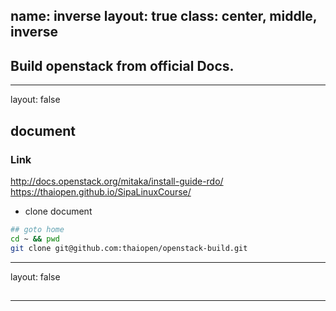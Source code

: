 name: inverse
layout: true
class: center, middle, inverse
---
## Build openstack from official Docs.
---
layout: false

## document
### Link
http://docs.openstack.org/mitaka/install-guide-rdo/
https://thaiopen.github.io/SipaLinuxCourse/
- clone document

```bash
## goto home
cd ~ && pwd
git clone git@github.com:thaiopen/openstack-build.git
```
---
layout: false
##
---
